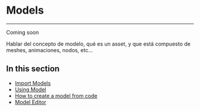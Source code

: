 # Models
---
Coming soon

Hablar del concepto de modelo, qué es un asset, y que está compuesto de meshes, animaciones, nodos, etc...

## In this section
* [Import Models](import_model.md)
* [Using Model](using_models.md)
* [How to create a model from code](create_model_from_code.md)
* [Model Editor](model_editor.md)